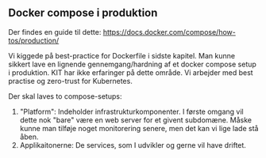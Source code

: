 ## Docker compose i produktion
Der findes en guide til dette: https://docs.docker.com/compose/how-tos/production/

Vi kiggede på best-practice for Dockerfile i sidste kapitel. Man kunne sikkert lave en lignende gennemgang/hardning af et docker compose setup i produktion.
KIT har ikke erfaringer på dette område. Vi arbejder med best practise og zero-trust for Kubernetes.

Der skal laves to compose-setups:
1) "Platform": Indeholder infrastrukturkomponenter. I første omgang vil dette nok "bare" være en web server for et givent subdomæne. Måske kunne man tilføje noget monitorering senere, men det kan vi lige lade stå åben.
2) Applikaitonerne: De services, som I udvikler og gerne vil have driftet.
